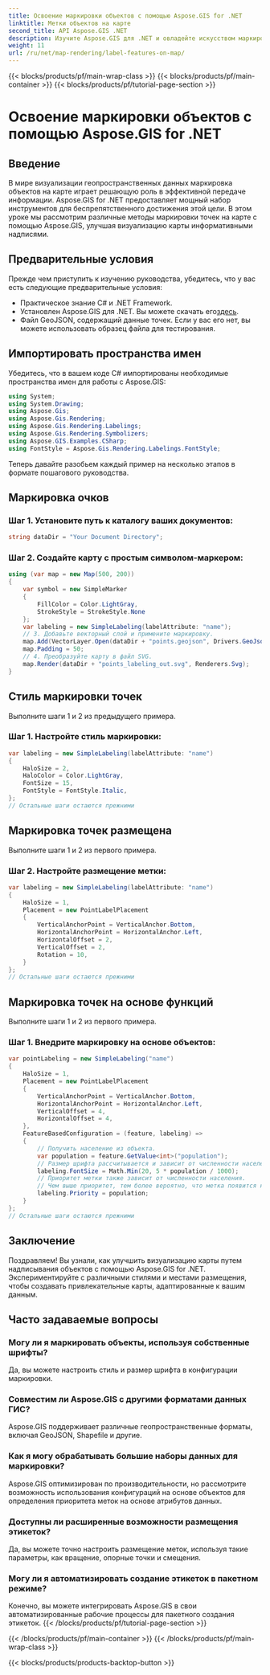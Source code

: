 ```yaml
---
title: Освоение маркировки объектов с помощью Aspose.GIS for .NET
linktitle: Метки объектов на карте
second_title: API Aspose.GIS .NET
description: Изучите Aspose.GIS для .NET и овладейте искусством маркировки объектов на картах. Улучшите свои геопространственные визуализации без особых усилий. #Aspose #ГИС
weight: 11
url: /ru/net/map-rendering/label-features-on-map/
---
```


{{< blocks/products/pf/main-wrap-class >}}
{{< blocks/products/pf/main-container >}}
{{< blocks/products/pf/tutorial-page-section >}}

# Освоение маркировки объектов с помощью Aspose.GIS for .NET

## Введение
В мире визуализации геопространственных данных маркировка объектов на карте играет решающую роль в эффективной передаче информации. Aspose.GIS for .NET предоставляет мощный набор инструментов для беспрепятственного достижения этой цели. В этом уроке мы рассмотрим различные методы маркировки точек на карте с помощью Aspose.GIS, улучшая визуализацию карты информативными надписями.
## Предварительные условия
Прежде чем приступить к изучению руководства, убедитесь, что у вас есть следующие предварительные условия:
- Практическое знание C# и .NET Framework.
-  Установлен Aspose.GIS для .NET. Вы можете скачать его[здесь](https://releases.aspose.com/gis/net/).
- Файл GeoJSON, содержащий данные точек. Если у вас его нет, вы можете использовать образец файла для тестирования.
## Импортировать пространства имен
Убедитесь, что в вашем коде C# импортированы необходимые пространства имен для работы с Aspose.GIS:
```csharp
using System;
using System.Drawing;
using Aspose.Gis;
using Aspose.Gis.Rendering;
using Aspose.Gis.Rendering.Labelings;
using Aspose.Gis.Rendering.Symbolizers;
using Aspose.GIS.Examples.CSharp;
using FontStyle = Aspose.Gis.Rendering.Labelings.FontStyle;
```
Теперь давайте разобьем каждый пример на несколько этапов в формате пошагового руководства.
##  Маркировка очков

### Шаг 1. Установите путь к каталогу ваших документов:
```csharp
string dataDir = "Your Document Directory";
```
### Шаг 2. Создайте карту с простым символом-маркером:
```csharp
using (var map = new Map(500, 200))
{
    var symbol = new SimpleMarker
    {
        FillColor = Color.LightGray,
        StrokeStyle = StrokeStyle.None
    };
    var labeling = new SimpleLabeling(labelAttribute: "name");
    // 3. Добавьте векторный слой и примените маркировку.
    map.Add(VectorLayer.Open(dataDir + "points.geojson", Drivers.GeoJson), symbol, labeling);
    map.Padding = 50;
    // 4. Преобразуйте карту в файл SVG.
    map.Render(dataDir + "points_labeling_out.svg", Renderers.Svg);
}
```
## Стиль маркировки точек

Выполните шаги 1 и 2 из предыдущего примера.

### Шаг 1. Настройте стиль маркировки:
```csharp
var labeling = new SimpleLabeling(labelAttribute: "name")
{
    HaloSize = 2,
    HaloColor = Color.LightGray,
    FontSize = 15,
    FontStyle = FontStyle.Italic,
};
// Остальные шаги остаются прежними
```
## Маркировка точек размещена

Выполните шаги 1 и 2 из первого примера.
### Шаг 2. Настройте размещение метки:
```csharp
var labeling = new SimpleLabeling(labelAttribute: "name")
{
    HaloSize = 1,
    Placement = new PointLabelPlacement
    {
        VerticalAnchorPoint = VerticalAnchor.Bottom,
        HorizontalAnchorPoint = HorizontalAnchor.Left,
        HorizontalOffset = 2,
        VerticalOffset = 2,
        Rotation = 10,
    }
};
// Остальные шаги остаются прежними
```
## Маркировка точек на основе функций

Выполните шаги 1 и 2 из первого примера.

### Шаг 1. Внедрите маркировку на основе объектов:
```csharp
var pointLabeling = new SimpleLabeling("name")
{
    HaloSize = 1,
    Placement = new PointLabelPlacement
    {
        VerticalAnchorPoint = VerticalAnchor.Bottom,
        HorizontalAnchorPoint = HorizontalAnchor.Left,
        VerticalOffset = 4,
        HorizontalOffset = 4,
    },
    FeatureBasedConfiguration = (feature, labeling) =>
    {
        // Получить население из объекта.
        var population = feature.GetValue<int>("population");
        // Размер шрифта рассчитывается и зависит от численности населения.
        labeling.FontSize = Math.Min(20, 5 * population / 1000);
        // Приоритет метки также зависит от численности населения.
        // Чем выше приоритет, тем более вероятно, что метка появится на выходном изображении.
        labeling.Priority = population;
    }
};
// Остальные шаги остаются прежними
```
## Заключение
Поздравляем! Вы узнали, как улучшить визуализацию карты путем надписывания объектов с помощью Aspose.GIS for .NET. Экспериментируйте с различными стилями и местами размещения, чтобы создавать привлекательные карты, адаптированные к вашим данным.
## Часто задаваемые вопросы
### Могу ли я маркировать объекты, используя собственные шрифты?
Да, вы можете настроить стиль и размер шрифта в конфигурации маркировки.
### Совместим ли Aspose.GIS с другими форматами данных ГИС?
Aspose.GIS поддерживает различные геопространственные форматы, включая GeoJSON, Shapefile и другие.
### Как я могу обрабатывать большие наборы данных для маркировки?
Aspose.GIS оптимизирован по производительности, но рассмотрите возможность использования конфигураций на основе объектов для определения приоритета меток на основе атрибутов данных.
### Доступны ли расширенные возможности размещения этикеток?
Да, вы можете точно настроить размещение меток, используя такие параметры, как вращение, опорные точки и смещения.
### Могу ли я автоматизировать создание этикеток в пакетном режиме?
Конечно, вы можете интегрировать Aspose.GIS в свои автоматизированные рабочие процессы для пакетного создания этикеток.
{{< /blocks/products/pf/tutorial-page-section >}}

{{< /blocks/products/pf/main-container >}}
{{< /blocks/products/pf/main-wrap-class >}}

{{< blocks/products/products-backtop-button >}}
